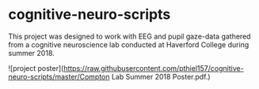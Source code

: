 # cognitive-neuro-scripts

This project was designed to work with EEG and pupil gaze-data gathered from a cognitive neuroscience lab conducted at Haverford College during summer 2018.

![project poster](https://raw.githubusercontent.com/pthiel157/cognitive-neuro-scripts/master/Compton Lab Summer 2018 Poster.pdf.)
